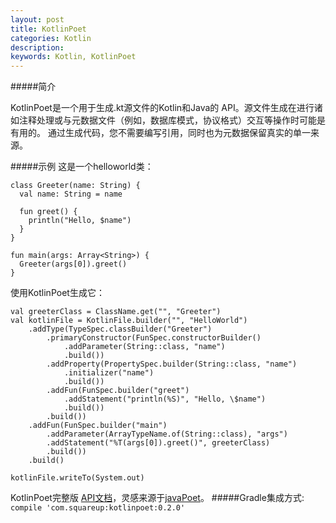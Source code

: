 ```yaml
---
layout: post
title: KotlinPoet
categories: Kotlin
description: 
keywords: Kotlin, KotlinPoet
---
```


#####简介

KotlinPoet是一个用于生成.kt源文件的Kotlin和Java的 API。源文件生成在进行诸如注释处理或与元数据文件（例如，数据库模式，协议格式）交互等操作时可能是有用的。 通过生成代码，您不需要编写引用，同时也为元数据保留真实的单一来源。

#####示例
这是一个helloworld类：
```
class Greeter(name: String) {
  val name: String = name

  fun greet() {
    println("Hello, $name")
  }
}

fun main(args: Array<String>) {
  Greeter(args[0]).greet()
}
```
使用KotlinPoet生成它：
```
val greeterClass = ClassName.get("", "Greeter")
val kotlinFile = KotlinFile.builder("", "HelloWorld")
    .addType(TypeSpec.classBuilder("Greeter")
        .primaryConstructor(FunSpec.constructorBuilder()
            .addParameter(String::class, "name")
            .build())
        .addProperty(PropertySpec.builder(String::class, "name")
            .initializer("name")
            .build())
        .addFun(FunSpec.builder("greet")
            .addStatement("println(%S)", "Hello, \$name")
            .build())
        .build())
    .addFun(FunSpec.builder("main")
        .addParameter(ArrayTypeName.of(String::class), "args")
        .addStatement("%T(args[0]).greet()", greeterClass)
        .build())
    .build()

kotlinFile.writeTo(System.out)
```
KotlinPoet完整版 [API文档](https://square.github.io/kotlinpoet/0.x/kotlinpoet/com.squareup.kotlinpoet/)，灵感来源于[javaPoet](https://github.com/square/javapoet/)。
#####Gradle集成方式:
`compile 'com.squareup:kotlinpoet:0.2.0'`